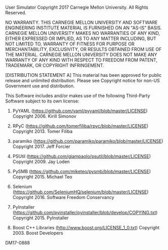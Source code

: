 User Simulator
Copyright 2017 Carnegie Mellon University. All Rights Reserved.

NO WARRANTY. THIS CARNEGIE MELLON UNIVERSITY AND SOFTWARE ENGINEERING INSTITUTE MATERIAL IS FURNISHED ON AN "AS-IS"
BASIS. CARNEGIE MELLON UNIVERSITY MAKES NO WARRANTIES OF ANY KIND, EITHER EXPRESSED OR IMPLIED, AS TO ANY MATTER
INCLUDING, BUT NOT LIMITED TO, WARRANTY OF FITNESS FOR PURPOSE OR MERCHANTABILITY, EXCLUSIVITY, OR RESULTS OBTAINED FROM
USE OF THE MATERIAL. CARNEGIE MELLON UNIVERSITY DOES NOT MAKE ANY WARRANTY OF ANY KIND WITH RESPECT TO FREEDOM FROM
PATENT, TRADEMARK, OR COPYRIGHT INFRINGEMENT.

[DISTRIBUTION STATEMENT A] This material has been approved for public release and unlimited distribution. Please see 
Copyright notice for non-US Government use and distribution.

This Software includes and/or makes use of the following Third-Party Software subject to its own license:

1. PyYAML (https://github.com/yaml/pyyaml/blob/master/LICENSE)
   Copyright 2006. Kirill Simonov

2. RPyC (https://github.com/tomerfiliba/rpyc/blob/master/LICENSE)
   Copyright 2013. Tomer Filiba

3. paramiko (https://github.com/paramiko/paramiko/blob/master/LICENSE)
   Copyright 2017. Jeff Forcier

4. PSUtil (https://github.com/giampaolo/psutil/blob/master/LICENSE)
   Copyright 2009. Jay Loden

5. PySMB (https://github.com/miketeo/pysmb/blob/master/LICENSE)
   Copyright 2015. Michael Teo

6. Selenium (https://github.com/SeleniumHQ/selenium/blob/master/LICENSE)
   Copyright 2016. Software Freedom Conservancy

7. PyInstaller (https://github.com/pyinstaller/pyinstaller/blob/develop/COPYING.txt)
   Copyright 2015. PyInstaller

8. Boost C++ Libraries (http://www.boost.org/LICENSE_1_0.txt)
   Copyright 2003. Boost Developers

DM17-0888
